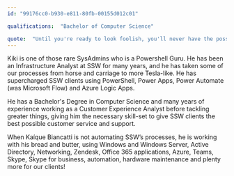 ```yaml
---
id: "99176cc0-b930-e811-80fb-00155d012c01"

qualifications:  "Bachelor of Computer Science"

quote:  "Until you're ready to look foolish, you'll never have the possibility of being great."
---
```


Kiki is one of those rare SysAdmins who is a Powershell Guru. He has been an Infrastructure Analyst at SSW for many years, and he has taken some of our processes from horse and carriage to more Tesla-like. He has supercharged SSW clients using PowerShell, Power Apps, Power Automate (was Microsoft Flow) and Azure Logic Apps. 
 
He has a Bachelor's Degree in Computer Science and many years of experience working as a Customer Experience Analyst before tackling greater things, giving him the necessary skill-set to give SSW clients the best possible customer service and support.
 
When Kaíque Biancatti is not automating SSW’s processes, he is working with his bread and butter, using Windows and Windows Server, Active Directory, Networking, Zendesk, Office 365 applications, Azure, Teams, Skype, Skype for business, automation, hardware maintenance and plenty more for our clients!  
